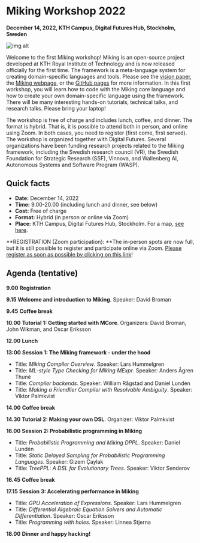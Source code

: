 # Miking Workshop 2022

**December 14, 2022, KTH Campus, Digital Futures Hub, Stockholm, Sweden**

![img alt](/img/background.jpg)

Welcome to the first Miking workshop! Miking is an open-source project developed at KTH Royal Institute of Technology and is now released officially for the first time. The framework is a meta-language system for creating domain-specific languages and tools. Please see the [vision paper](https://people.kth.se/~dbro/papers/broman-2019-miking-vision.pdf), the [Miking webpage](https://miking.org/), or the [GitHub pages](https://github.com/miking-lang) for more information. In this first workshop, you will learn how to code with the Miking core language and how to create your own domain-specific language using the framework. There will be many interesting hands-on tutorials, technical talks, and research talks. Please bring your laptop!

The workshop is free of charge and includes lunch, coffee, and dinner. The format is hybrid. That is, it is possible to attend both in person, and online using Zoom. In both cases, you need to register (first come, first served). The workshop is organized together with Digital Futures. Several organizations have been funding research projects related to the Miking framework, including the Swedish research council (VR), the Swedish Foundation for Strategic Research (SSF), Vinnova, and Wallenberg AI, Autonomous Systems and Software Program (WASP).

## Quick facts


* **Date:** December 14, 2022
* **Time:** 9.00-20.00 (including lunch and dinner, see below)
* **Cost:** Free of charge
* **Format:** Hybrid (in person or online via Zoom)
* **Place:** KTH Campus, Digital Futures Hub, Stockholm. For a map, [see here](https://www.digitalfutures.kth.se/contact/how-to-get-here/).

**REGISTRATION (Zoom participation): **The in-person spots are now full, but it is still possible to register and participate online via Zoom. [Please register as soon as possible by clicking on this link](https://www.kth.se/form/miking-workshop-2022)!


## Agenda (tentative)
**9.00** **Registration**

**9.15** **Welcome and introduction to Miking**. Speaker: David Broman

**9.45** **Coffee break**

**10.00** **Tutorial 1: Getting started with MCore**.
  Organizers: David Broman, John Wikman, and Oscar Eriksson

**12.00** **Lunch**

**13:00** **Session 1: The Miking framework - under the hood**

* Title: *Miking Compiler Overview*. Speaker: Lars Hummelgren
* Title: *ML-style Type Checking for Miking MExpr*. Speaker: Anders Ågren Thuné
* Title: *Compiler backends*. Speaker: William Rågstad and Daniel Lundén
* Title: *Making a Friendlier Compiler with Resolvable Ambiguity*. Speaker: Viktor Palmkvist

**14.00** **Coffee break**

**14.30** **Tutorial 2: Making your own DSL**. Organizer: Viktor Palmkvist

**16.00** **Session 2: Probabilistic programming in Miking**

 * Title: *Probabilistic Programming and Miking DPPL*. Speaker: Daniel Lundén
 * Title: *Static Delayed Sampling for Probabilistic Programming Languages*. Speaker: Gizem Çaylak
 * Title: *TreePPL: A DSL for Evolutionary Trees*. Speaker: Viktor Senderov

**16.45** **Coffee break**

**17.15** **Session 3: Accelerating performance in Miking**

 * Title: *GPU Acceleration of Expressions*. Speaker: Lars Hummelgren
 * Title: *Differential Algebraic Equation Solvers and Automatic Differentiation*. Speaker: Oscar Eriksson
 * Title: *Programming with holes*. Speaker: Linnea Stjerna

**18.00** **Dinner and happy hacking!**
